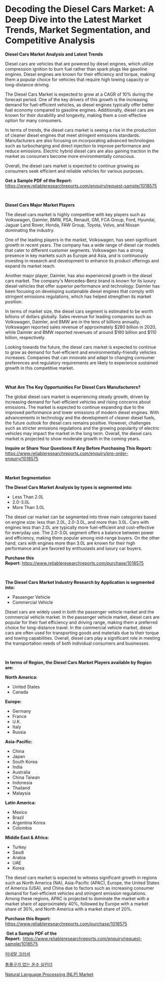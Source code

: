 <p><h1>Decoding the Diesel Cars Market: A Deep Dive into the Latest Market Trends, Market Segmentation, and Competitive Analysis</h1></p><p><strong>Diesel Cars Market Analysis and Latest Trends</strong></p>
<p><p>Diesel cars are vehicles that are powered by diesel engines, which utilize compression ignition to burn fuel rather than spark plugs like gasoline engines. Diesel engines are known for their efficiency and torque, making them a popular choice for vehicles that require high towing capacity or long-distance driving.</p><p>The Diesel Cars Market is expected to grow at a CAGR of 10% during the forecast period. One of the key drivers of this growth is the increasing demand for fuel-efficient vehicles, as diesel engines typically offer better fuel economy compared to gasoline engines. Additionally, diesel cars are known for their durability and longevity, making them a cost-effective option for many consumers.</p><p>In terms of trends, the diesel cars market is seeing a rise in the production of cleaner diesel engines that meet stringent emissions standards. Manufacturers are also focusing on incorporating advanced technologies such as turbocharging and direct injection to improve performance and reduce emissions. Electric hybrid diesel cars are also gaining traction in the market as consumers become more environmentally conscious.</p><p>Overall, the diesel cars market is expected to continue growing as consumers seek efficient and reliable vehicles for various purposes.</p></p>
<p><strong>Get a Sample PDF of the Report:&nbsp;</strong> <a href="https://www.reliableresearchreports.com/enquiry/request-sample/1018575">https://www.reliableresearchreports.com/enquiry/request-sample/1018575</a></p>
<p>&nbsp;</p>
<p><strong>Diesel Cars Major Market Players</strong></p>
<p><p>The diesel cars market is highly competitive with key players such as Volkswagen, Daimler, BMW, PSA, Renault, GM, FCA Group, Ford, Hyundai, Jaguar Land Rover, Honda, FAW Group, Toyota, Volvo, and Nissan dominating the industry. </p><p>One of the leading players in the market, Volkswagen, has seen significant growth in recent years. The company has a wide range of diesel car models that cater to different customer segments. Volkswagen has a strong presence in key markets such as Europe and Asia, and is continuously investing in research and development to enhance its product offerings and expand its market reach.</p><p>Another major player, Daimler, has also experienced growth in the diesel cars market. The company's Mercedes-Benz brand is known for its luxury diesel vehicles that offer superior performance and technology. Daimler has been focusing on developing sustainable diesel engines that comply with stringent emissions regulations, which has helped strengthen its market position.</p><p>In terms of market size, the diesel cars segment is estimated to be worth billions of dollars globally. Sales revenue for leading companies such as Volkswagen, Daimler, and BMW are in the tens of billions annually. Volkswagen reported sales revenue of approximately $280 billion in 2020, while Daimler and BMW reported revenues of around $180 billion and $110 billion, respectively.</p><p>Looking towards the future, the diesel cars market is expected to continue to grow as demand for fuel-efficient and environmentally-friendly vehicles increases. Companies that can innovate and adapt to changing consumer preferences and regulatory requirements are likely to experience sustained growth in this competitive market.</p></p>
<p>&nbsp;</p>
<p><strong>What Are The Key Opportunities For Diesel Cars Manufacturers?</strong></p>
<p><p>The global diesel cars market is experiencing steady growth, driven by increasing demand for fuel-efficient vehicles and rising concerns about emissions. The market is expected to continue expanding due to the improved performance and lower emissions of modern diesel engines. With advancements in technology and the development of cleaner diesel fuels, the future outlook for diesel cars remains positive. However, challenges such as stricter emissions regulations and the growing popularity of electric vehicles may impact the market in the long term. Overall, the diesel cars market is projected to show moderate growth in the coming years.</p></p>
<p><strong>Inquire or Share Your Questions If Any Before Purchasing This Report:</strong> <a href="https://www.reliableresearchreports.com/enquiry/pre-order-enquiry/1018575">https://www.reliableresearchreports.com/enquiry/pre-order-enquiry/1018575</a></p>
<p>&nbsp;</p>
<p><strong>Market Segmentation</strong></p>
<p><strong>The Diesel Cars Market Analysis by types is segmented into:</strong></p>
<p><ul><li>Less Than 2.0L</li><li>2.0-3.0L</li><li>More Than 3.0L</li></ul></p>
<p><p>The diesel car market can be segmented into three main categories based on engine size: less than 2.0L, 2.0-3.0L, and more than 3.0L. Cars with engines less than 2.0L are typically more fuel-efficient and cost-effective for everyday use. The 2.0-3.0L segment offers a balance between power and efficiency, making them popular among mid-range buyers. On the other hand, cars with engines more than 3.0L are known for their high performance and are favored by enthusiasts and luxury car buyers.</p></p>
<p><strong>Purchase this Report:&nbsp;</strong><a href="https://www.reliableresearchreports.com/purchase/1018575">https://www.reliableresearchreports.com/purchase/1018575</a></p>
<p>&nbsp;</p>
<p><strong>The Diesel Cars Market Industry Research by Application is segmented into:</strong></p>
<p><ul><li>Passenger Vehicle</li><li>Commercial Vehicle</li></ul></p>
<p><p>Diesel cars are widely used in both the passenger vehicle market and the commercial vehicle market. In the passenger vehicle market, diesel cars are popular for their fuel efficiency and driving range, making them a preferred choice for long-distance travel. In the commercial vehicle market, diesel cars are often used for transporting goods and materials due to their torque and towing capabilities. Overall, diesel cars play a significant role in meeting the transportation needs of both individual consumers and businesses.</p></p>
<p>&nbsp;</p>
<p><strong>In terms of Region, the Diesel Cars Market Players available by Region are:</strong></p>
<p>
    <p> <strong> North America: </strong>
        <ul>
            <li>United States</li>
            <li>Canada</li>
        </ul>
        </p> 
    <p> <strong> Europe: </strong>
        <ul>
            <li>Germany</li>
            <li>France</li>
            <li>U.K.</li>
            <li>Italy</li>
            <li>Russia</li>
        </ul>
        </p> 
    <p> <strong> Asia-Pacific: </strong>
        <ul>
            <li>China</li>
            <li>Japan</li>
            <li>South Korea</li>
            <li>India</li>
            <li>Australia</li>
            <li>China Taiwan</li>
            <li>Indonesia</li>
            <li>Thailand</li>
            <li>Malaysia</li>
        </ul>
        </p> 
    <p> <strong> Latin America: </strong>
        <ul>
            <li>Mexico</li>
            <li>Brazil</li>
            <li>Argentina Korea</li>
            <li>Colombia</li>
        </ul>
        </p> 
    <p> <strong> Middle East & Africa: </strong>
        <ul>
            <li>Turkey</li>
            <li>Saudi</li>
            <li>Arabia</li>
            <li>UAE</li>
            <li>Korea</li>
        </ul>
    </p>
    </p>
<p><p>The diesel cars market is expected to witness significant growth in regions such as North America (NA), Asia-Pacific (APAC), Europe, the United States of America (USA), and China due to factors such as increasing consumer demand for fuel-efficient vehicles and stringent emission regulations. Among these regions, APAC is projected to dominate the market with a market share of approximately 40%, followed by Europe with a market share of 30%, and North America with a market share of 20%.</p></p>
<p><strong>Purchase this Report: </strong><a href="https://www.reliableresearchreports.com/purchase/1018575">https://www.reliableresearchreports.com/purchase/1018575</a></p>
<p>&nbsp;<strong>Get a Sample PDF of the Report:&nbsp;&nbsp;</strong><a href="https://www.reliableresearchreports.com/enquiry/request-sample/1018575">https://www.reliableresearchreports.com/enquiry/request-sample/1018575</a></p>
<p><strong></strong></p>
<p><p><a href="https://medium.com/@gerry_almeida/%EA%B4%91%EB%AC%BC-%EB%B6%84%EC%87%84%EA%B8%B0-%EC%8B%9C%EC%9E%A5-%ED%86%B5%EC%B0%B0-%EC%8B%9C%EC%9E%A5-%EB%8F%99%ED%96%A5-%EC%84%B1%EC%9E%A5-2024%EB%85%84%EB%B6%80%ED%84%B0-2031%EB%85%84%EA%B9%8C%EC%A7%80%EC%9D%98-%EC%98%88%EC%B8%A1-8e8a3c964328">미네랄 크러셔</a></p><p><a href="https://medium.com/@gerry_almeida/%EA%B2%BD%EC%9F%81-%EB%B6%84%EC%84%9D-%EC%8B%9C%EC%9E%A5-%EB%8F%99%ED%96%A5-%EB%B0%8F-2031%EB%85%84%EA%B9%8C%EC%A7%80%EC%9D%98-%EC%98%88%EC%B8%A1%EC%9D%84-%EB%8B%A4%EB%A3%A8%EB%8A%94-%EB%AF%B8%EC%83%81-%EC%98%A8%EC%88%98%ED%83%B1%ED%81%AC-%EC%8B%9C%EC%9E%A5-d2e413a2a904">통풍구가 없는 온수 실린더</a></p><p><a href="https://view.publitas.com/reportprime-1/natural-language-processing-nlp-market-research-report-unlocks-analysis-on-the-market-financial-status-market-size-and-market-revenue-upto-2030/">Natural Language Processing (NLP) Market</a></p></p>